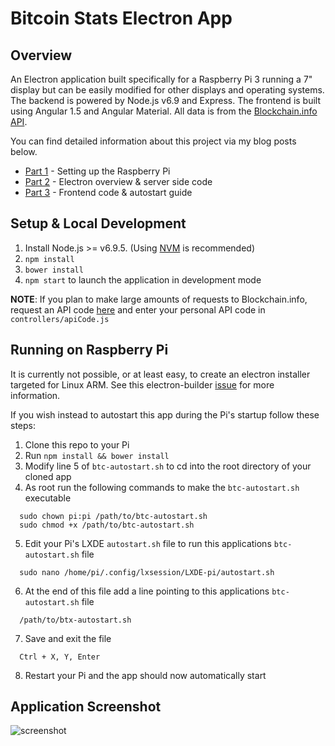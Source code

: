 # Bitcoin Stats Electron App

## Overview
An Electron application built specifically for a Raspberry Pi 3 running a 7" display but can be easily modified for 
other displays and operating systems.  The backend is powered by Node.js v6.9 and Express. The frontend is built using Angular 1.5 and Angular Material.
All data is from the [Blockchain.info API](https://blockchain.info/api).

You can find detailed information about this project via my blog posts below.
- [Part 1](http://theonist.com/build-a-raspberry-pi-bitcoin-ticker-part-1/) - Setting up the Raspberry Pi
- [Part 2](http://theonist.com/build-a-raspberry-pi-bitcoin-ticker-part-2/) - Electron overview & server side code
- [Part 3](http://theonist.com/build-a-raspberry-pi-bitcoin-ticker-part-3/) - Frontend code & autostart guide

## Setup & Local Development
1. Install Node.js >= v6.9.5. (Using [NVM](https://github.com/creationix/nvm) is recommended)
2. `npm install`
3. `bower install`
4. `npm start` to launch the application in development mode

**NOTE**:  If you plan to make large amounts of requests to Blockchain.info, request an API
code [here](https://blockchain.info/api/create_wallet) and enter your personal API code in `controllers/apiCode.js`

## Running on Raspberry Pi
It is currently not possible, or at least easy, to create an electron installer targeted for Linux ARM.
See this electron-builder [issue](https://github.com/electron-userland/electron-builder/issues/778) for more information.

If you wish instead to autostart this app during the Pi's startup follow these steps:
1. Clone this repo to your Pi
2. Run `npm install && bower install`
3. Modify line 5 of `btc-autostart.sh` to cd into the root directory of your cloned app
4. As root run the following commands to make the `btc-autostart.sh` executable
```
  sudo chown pi:pi /path/to/btc-autostart.sh
  sudo chmod +x /path/to/btc-autostart.sh
```
5. Edit your Pi's LXDE `autostart.sh` file to run this applications `btc-autostart.sh` file
```
  sudo nano /home/pi/.config/lxsession/LXDE-pi/autostart.sh
```
6. At the end of this file add a line pointing to this applications `btc-autostart.sh` file
```
  /path/to/btx-autostart.sh
```
7. Save and exit the file
```
  Ctrl + X, Y, Enter
``` 
8. Restart your Pi and the app should now automatically start

## Application Screenshot
![screenshot](https://cloud.githubusercontent.com/assets/6364918/22814786/e65c36f2-ef1b-11e6-8790-6a87528fc89a.png)
